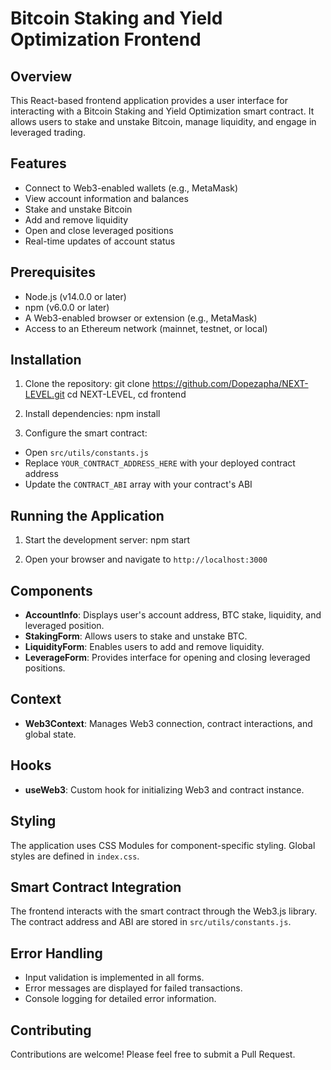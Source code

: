 # Bitcoin Staking and Yield Optimization Frontend

## Overview

This React-based frontend application provides a user interface for interacting with a Bitcoin Staking and Yield Optimization smart contract. It allows users to stake and unstake Bitcoin, manage liquidity, and engage in leveraged trading.

## Features

- Connect to Web3-enabled wallets (e.g., MetaMask)
- View account information and balances
- Stake and unstake Bitcoin
- Add and remove liquidity
- Open and close leveraged positions
- Real-time updates of account status

## Prerequisites

- Node.js (v14.0.0 or later)
- npm (v6.0.0 or later)
- A Web3-enabled browser or extension (e.g., MetaMask)
- Access to an Ethereum network (mainnet, testnet, or local)

## Installation

1. Clone the repository:
git clone https://github.com/Dopezapha/NEXT-LEVEL.git
cd NEXT-LEVEL, cd frontend

2. Install dependencies:
npm install

3. Configure the smart contract:
- Open `src/utils/constants.js`
- Replace `YOUR_CONTRACT_ADDRESS_HERE` with your deployed contract address
- Update the `CONTRACT_ABI` array with your contract's ABI

## Running the Application

1. Start the development server:
npm start

2. Open your browser and navigate to `http://localhost:3000`

## Components

- **AccountInfo**: Displays user's account address, BTC stake, liquidity, and leveraged position.
- **StakingForm**: Allows users to stake and unstake BTC.
- **LiquidityForm**: Enables users to add and remove liquidity.
- **LeverageForm**: Provides interface for opening and closing leveraged positions.

## Context

- **Web3Context**: Manages Web3 connection, contract interactions, and global state.

## Hooks

- **useWeb3**: Custom hook for initializing Web3 and contract instance.

## Styling

The application uses CSS Modules for component-specific styling. Global styles are defined in `index.css`.

## Smart Contract Integration

The frontend interacts with the smart contract through the Web3.js library. The contract address and ABI are stored in `src/utils/constants.js`.

## Error Handling

- Input validation is implemented in all forms.
- Error messages are displayed for failed transactions.
- Console logging for detailed error information.


## Contributing

Contributions are welcome! Please feel free to submit a Pull Request.